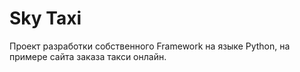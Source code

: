 # Sky Taxi
Проект разработки собственного Framework на языке Python, на примере сайта заказа такси онлайн.
